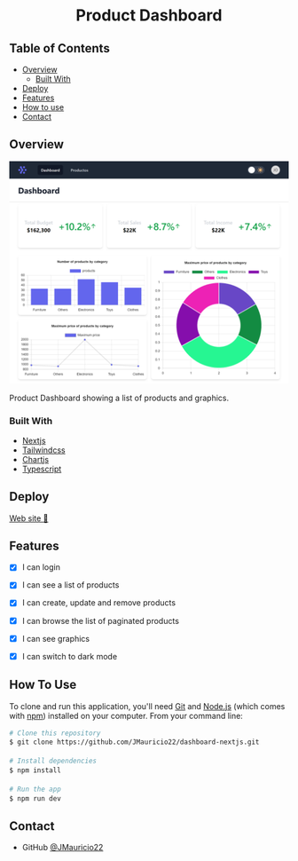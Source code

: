 <!-- Please update value in the {}  -->

<h1 align="center">Product Dashboard</h1>

<!-- TABLE OF CONTENTS -->

## Table of Contents

- [Overview](#overview)
  - [Built With](#built-with)
- [Deploy](#deploy)
- [Features](#features)
- [How to use](#how-to-use)
- [Contact](#contact)

<!-- OVERVIEW -->

## Overview

![screenshot](./public/demo.png)

Product Dashboard showing a list of products and graphics.

### Built With

<!-- This section should list any major frameworks that you built your project using. Here are a few examples.-->

- [Nextjs](https://nextjs.org/)
- [Tailwindcss](https://tailwindcss.com/)
- [Chartjs](https://www.chartjs.org/)
- [Typescript](https://www.typescriptlang.org/)

## Deploy
[Web site 🚀](https://dashboard-nextjs-13p6rj7a1-jmauricio22.vercel.app/)

## Features

- [x] I can login
- [x] I can see a list of products
- [x] I can create, update and remove products
- [x] I can browse the list of paginated products
- [x] I can see graphics
- [x] I can switch to dark mode 


## How To Use

<!-- Example: -->

To clone and run this application, you'll need [Git](https://git-scm.com) and [Node.js](https://nodejs.org/en/download/) (which comes with [npm](http://npmjs.com)) installed on your computer. From your command line:

```bash
# Clone this repository
$ git clone https://github.com/JMauricio22/dashboard-nextjs.git

# Install dependencies
$ npm install

# Run the app
$ npm run dev
```

## Contact

- GitHub [@JMauricio22](https://github.com/JMauricio22)
